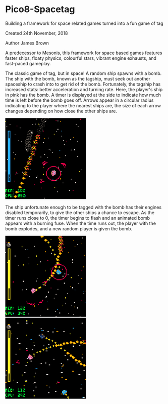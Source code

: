 # Pico8-Spacetag
Building a framework for space related games turned into a fun game of tag

Created 24th November, 2018

Author James Brown

A predecessor to Mesonis, this framework for space based games features faster ships, floaty physics, colourful stars, vibrant engine exhausts, and fast-paced gameplay.

The classic game of tag, but in space! A random ship spawns with a bomb. The ship with the bomb, known as the tagship, must seek out another spaceship to crash into to get rid of the bomb. Fortunately, the tagship has increased stats: better acceleration and turning rate. Here, the player's ship in pink has the bomb. A timer is displayed at the side to indicate how much time is left before the bomb goes off. Arrows appear in a circular radius indicating to the player where the nearest ships are, the size of each arrow changes depending on how close the other ships are.

![](gifs/tagship.gif)

The ship unfortunate enough to be tagged with the bomb has their engines disabled temporarily, to give the other ships a chance to escape. As the timer runs close to 0, the timer begins to flash and an animated bomb appears with a burning fuse. When the time runs out, the player with the bomb explodes, and a new random player is given the bomb.

![](gifs/disable.gif) ![](gifs/closecall.gif)
